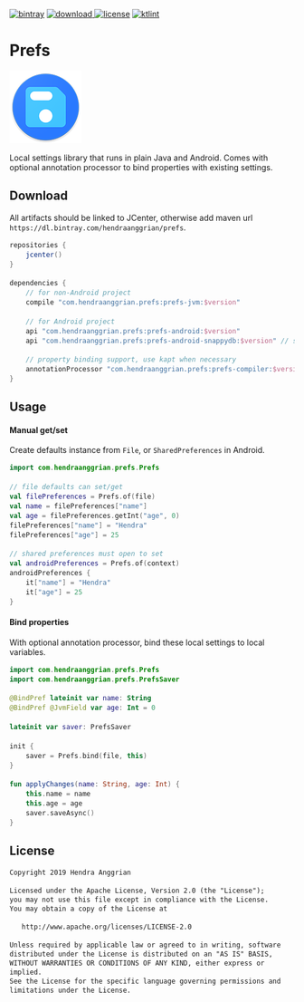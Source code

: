 [![bintray](https://img.shields.io/badge/bintray-prefs-brightgreen.svg)](https://bintray.com/hendraanggrian/prefs)
[![download](https://api.bintray.com/packages/hendraanggrian/prefs/prefs/images/download.svg) ](https://bintray.com/hendraanggrian/prefs/prefs/_latestVersion)
[![license](https://img.shields.io/badge/license-Apache--2.0-blue.svg)](http://www.apache.org/licenses/LICENSE-2.0)
[![ktlint](https://img.shields.io/badge/code%20style-%E2%9D%A4-FF4081.svg)](https://ktlint.github.io/)

Prefs
=====
![icon](/art/prefs-small.png)

Local settings library that runs in plain Java and Android.
Comes with optional annotation processor to bind properties with existing settings.

Download
--------
All artifacts should be linked to JCenter, otherwise add maven url `https://dl.bintray.com/hendraanggrian/prefs`.

```gradle
repositories {
    jcenter()
}

dependencies {
    // for non-Android project
    compile "com.hendraanggrian.prefs:prefs-jvm:$version"
    
    // for Android project
    api "com.hendraanggrian.prefs:prefs-android:$version"
    api "com.hendraanggrian.prefs:prefs-android-snappydb:$version" // snappydb extension

    // property binding support, use kapt when necessary
    annotationProcessor "com.hendraanggrian.prefs:prefs-compiler:$version"   
}
```

Usage
-----

#### Manual get/set
Create defaults instance from `File`, or `SharedPreferences` in Android.

```kotlin
import com.hendraanggrian.prefs.Prefs

// file defaults can set/get
val filePreferences = Prefs.of(file)
val name = filePreferences["name"]
val age = filePreferences.getInt("age", 0)
filePreferences["name"] = "Hendra"
filePreferences["age"] = 25

// shared preferences must open to set
val androidPreferences = Prefs.of(context)
androidPreferences {
    it["name"] = "Hendra"
    it["age"] = 25
}
```

#### Bind properties
With optional annotation processor, bind these local settings to local variables.

```kotlin
import com.hendraanggrian.prefs.Prefs
import com.hendraanggrian.prefs.PrefsSaver

@BindPref lateinit var name: String
@BindPref @JvmField var age: Int = 0

lateinit var saver: PrefsSaver

init {
    saver = Prefs.bind(file, this)
}

fun applyChanges(name: String, age: Int) {
    this.name = name
    this.age = age
    saver.saveAsync()
}
```

License
-------
    Copyright 2019 Hendra Anggrian

    Licensed under the Apache License, Version 2.0 (the "License");
    you may not use this file except in compliance with the License.
    You may obtain a copy of the License at

       http://www.apache.org/licenses/LICENSE-2.0

    Unless required by applicable law or agreed to in writing, software
    distributed under the License is distributed on an "AS IS" BASIS,
    WITHOUT WARRANTIES OR CONDITIONS OF ANY KIND, either express or implied.
    See the License for the specific language governing permissions and
    limitations under the License.
